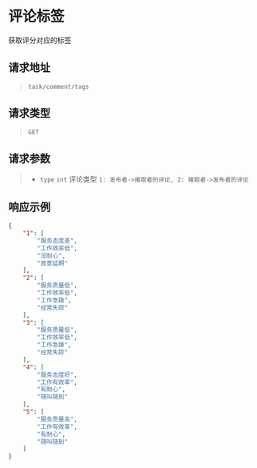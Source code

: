 # 评论标签

获取评分对应的标签

## 请求地址

> `task/comment/tags`

## 请求类型

> `GET`

## 请求参数

> - `type` `int` 评论类型 `1: 发布者->接取者的评论, 2: 接取者->发布者的评论`

## 响应示例

```json
{
    "1": [
        "服务态度差",
        "工作效率低",
        "没耐心",
        "故意延期"
    ],
    "2": [
        "服务质量低",
        "工作效率低",
        "工作急躁",
        "经常失踪"
    ],
    "3": [
        "服务质量低",
        "工作效率低",
        "工作急躁",
        "经常失踪"
    ],
    "4": [
        "服务态度好",
        "工作有效率",
        "有耐心",
        "随叫随到"
    ],
    "5": [
        "服务质量高",
        "工作有效率",
        "有耐心",
        "随叫随到"
    ]
}
```

